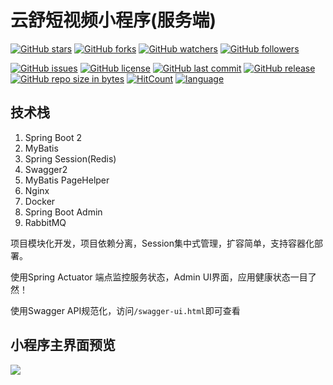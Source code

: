 # 云舒短视频小程序(服务端)

[![GitHub stars](https://img.shields.io/github/stars/itning/YunShuShortVideoAppletsServer.svg?style=social&label=Stars)](https://github.com/itning/YunShuShortVideoAppletsServer/stargazers)
[![GitHub forks](https://img.shields.io/github/forks/itning/YunShuShortVideoAppletsServer.svg?style=social&label=Fork)](https://github.com/itning/YunShuShortVideoAppletsServer/network/members)
[![GitHub watchers](https://img.shields.io/github/watchers/itning/YunShuShortVideoAppletsServer.svg?style=social&label=Watch)](https://github.com/itning/YunShuShortVideoAppletsServer/watchers)
[![GitHub followers](https://img.shields.io/github/followers/itning.svg?style=social&label=Follow)](https://github.com/itning?tab=followers)

[![GitHub issues](https://img.shields.io/github/issues/itning/YunShuShortVideoAppletsServer.svg)](https://github.com/itning/YunShuShortVideoAppletsServer/issues)
[![GitHub license](https://img.shields.io/github/license/itning/YunShuShortVideoAppletsServer.svg)](https://github.com/itning/YunShuShortVideoAppletsServer/blob/master/LICENSE)
[![GitHub last commit](https://img.shields.io/github/last-commit/itning/YunShuShortVideoAppletsServer.svg)](https://github.com/itning/YunShuShortVideoAppletsServer/commits)
[![GitHub release](https://img.shields.io/github/release/itning/YunShuShortVideoAppletsServer.svg)](https://github.com/itning/YunShuShortVideoAppletsServer/releases)
[![GitHub repo size in bytes](https://img.shields.io/github/repo-size/itning/YunShuShortVideoAppletsServer.svg)](https://github.com/itning/YunShuShortVideoAppletsServer)
[![HitCount](http://hits.dwyl.io/itning/YunShuShortVideoAppletsServer.svg)](http://hits.dwyl.io/itning/YunShuShortVideoAppletsServer)
[![language](https://img.shields.io/badge/language-JAVA-green.svg)](https://github.com/itning/YunShuShortVideoAppletsServer)

## 技术栈

1. Spring Boot 2
2. MyBatis
3. Spring Session(Redis)
4. Swagger2
5. MyBatis PageHelper
6. Nginx
7. Docker
8. Spring Boot Admin
9. RabbitMQ

项目模块化开发，项目依赖分离，Session集中式管理，扩容简单，支持容器化部署。

使用Spring Actuator 端点监控服务状态，Admin UI界面，应用健康状态一目了然！

使用Swagger API规范化，访问`/swagger-ui.html`即可查看

## 小程序主界面预览

![](https://raw.githubusercontent.com/itning/YunShuShortVideoAppletsServer/master/pic/main.png)